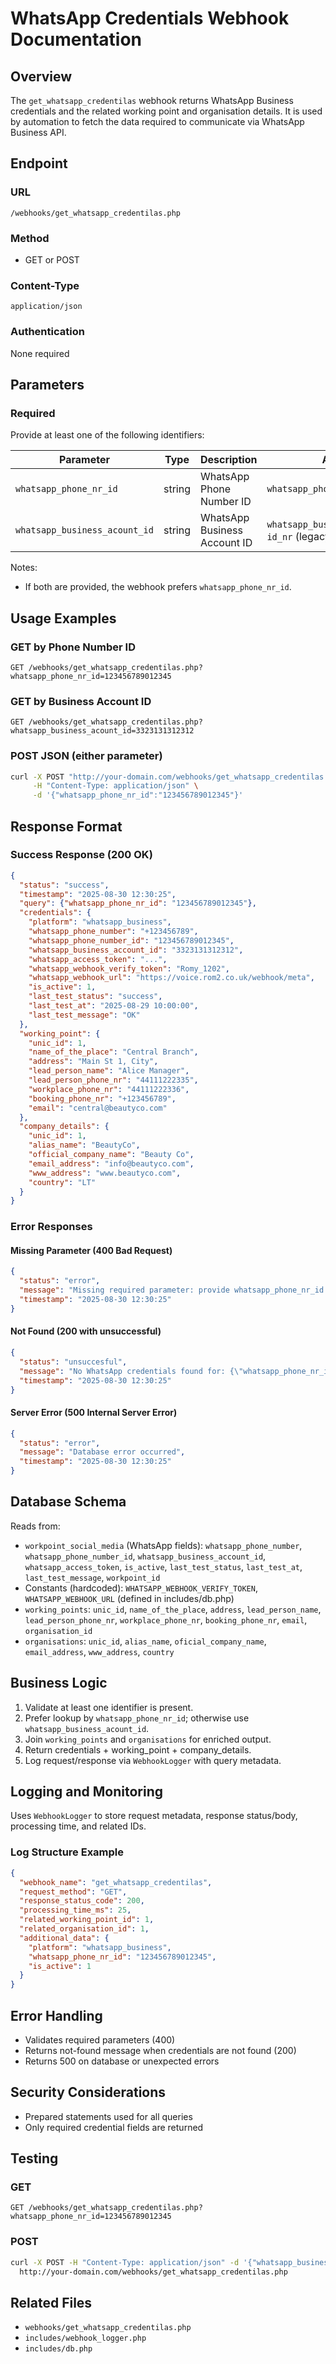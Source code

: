 # WhatsApp Credentials Webhook Documentation

## Overview

The `get_whatsapp_credentilas` webhook returns WhatsApp Business credentials and the related working point and organisation details. It is used by automation to fetch the data required to communicate via WhatsApp Business API.

## Endpoint

### URL
```
/webhooks/get_whatsapp_credentilas.php
```

### Method
- GET or POST

### Content-Type
```
application/json
```

### Authentication
None required

## Parameters

### Required
Provide at least one of the following identifiers:

| Parameter | Type | Description | Aliases |
|-----------|------|-------------|---------|
| `whatsapp_phone_nr_id` | string | WhatsApp Phone Number ID | `whatsapp_phone_number_id` |
| `whatsapp_business_acount_id` | string | WhatsApp Business Account ID | `whatsapp_business_account_id`, `id_nr` (legacy) |

Notes:
- If both are provided, the webhook prefers `whatsapp_phone_nr_id`.

## Usage Examples

### GET by Phone Number ID
```
GET /webhooks/get_whatsapp_credentilas.php?whatsapp_phone_nr_id=123456789012345
```

### GET by Business Account ID
```
GET /webhooks/get_whatsapp_credentilas.php?whatsapp_business_acount_id=3323131312312
```

### POST JSON (either parameter)
```bash
curl -X POST "http://your-domain.com/webhooks/get_whatsapp_credentilas.php" \
     -H "Content-Type: application/json" \
     -d '{"whatsapp_phone_nr_id":"123456789012345"}'
```

## Response Format

### Success Response (200 OK)
```json
{
  "status": "success",
  "timestamp": "2025-08-30 12:30:25",
  "query": {"whatsapp_phone_nr_id": "123456789012345"},
  "credentials": {
    "platform": "whatsapp_business",
    "whatsapp_phone_number": "+123456789",
    "whatsapp_phone_number_id": "123456789012345",
    "whatsapp_business_account_id": "3323131312312",
    "whatsapp_access_token": "...",
    "whatsapp_webhook_verify_token": "Romy_1202",
    "whatsapp_webhook_url": "https://voice.rom2.co.uk/webhook/meta",
    "is_active": 1,
    "last_test_status": "success",
    "last_test_at": "2025-08-29 10:00:00",
    "last_test_message": "OK"
  },
  "working_point": {
    "unic_id": 1,
    "name_of_the_place": "Central Branch",
    "address": "Main St 1, City",
    "lead_person_name": "Alice Manager",
    "lead_person_phone_nr": "44111222335",
    "workplace_phone_nr": "44111222336",
    "booking_phone_nr": "+123456789",
    "email": "central@beautyco.com"
  },
  "company_details": {
    "unic_id": 1,
    "alias_name": "BeautyCo",
    "official_company_name": "Beauty Co",
    "email_address": "info@beautyco.com",
    "www_address": "www.beautyco.com",
    "country": "LT"
  }
}
```

### Error Responses

#### Missing Parameter (400 Bad Request)
```json
{
  "status": "error",
  "message": "Missing required parameter: provide whatsapp_phone_nr_id or whatsapp_business_acount_id",
  "timestamp": "2025-08-30 12:30:25"
}
```

#### Not Found (200 with unsuccessful)
```json
{
  "status": "unsuccesful",
  "message": "No WhatsApp credentials found for: {\"whatsapp_phone_nr_id\":\"123456789012345\"}",
  "timestamp": "2025-08-30 12:30:25"
}
```

#### Server Error (500 Internal Server Error)
```json
{
  "status": "error",
  "message": "Database error occurred",
  "timestamp": "2025-08-30 12:30:25"
}
```

## Database Schema

Reads from:
- `workpoint_social_media` (WhatsApp fields): `whatsapp_phone_number`, `whatsapp_phone_number_id`, `whatsapp_business_account_id`, `whatsapp_access_token`, `is_active`, `last_test_status`, `last_test_at`, `last_test_message`, `workpoint_id`
- Constants (hardcoded): `WHATSAPP_WEBHOOK_VERIFY_TOKEN`, `WHATSAPP_WEBHOOK_URL` (defined in includes/db.php)
- `working_points`: `unic_id`, `name_of_the_place`, `address`, `lead_person_name`, `lead_person_phone_nr`, `workplace_phone_nr`, `booking_phone_nr`, `email`, `organisation_id`
- `organisations`: `unic_id`, `alias_name`, `oficial_company_name`, `email_address`, `www_address`, `country`

## Business Logic
1. Validate at least one identifier is present.
2. Prefer lookup by `whatsapp_phone_nr_id`; otherwise use `whatsapp_business_acount_id`.
3. Join `working_points` and `organisations` for enriched output.
4. Return credentials + working_point + company_details.
5. Log request/response via `WebhookLogger` with query metadata.

## Logging and Monitoring
Uses `WebhookLogger` to store request metadata, response status/body, processing time, and related IDs.

### Log Structure Example
```json
{
  "webhook_name": "get_whatsapp_credentilas",
  "request_method": "GET",
  "response_status_code": 200,
  "processing_time_ms": 25,
  "related_working_point_id": 1,
  "related_organisation_id": 1,
  "additional_data": {
    "platform": "whatsapp_business",
    "whatsapp_phone_nr_id": "123456789012345",
    "is_active": 1
  }
}
```

## Error Handling
- Validates required parameters (400)
- Returns not-found message when credentials are not found (200)
- Returns 500 on database or unexpected errors

## Security Considerations
- Prepared statements used for all queries
- Only required credential fields are returned

## Testing

### GET
```
GET /webhooks/get_whatsapp_credentilas.php?whatsapp_phone_nr_id=123456789012345
```

### POST
```bash
curl -X POST -H "Content-Type: application/json" -d '{"whatsapp_business_acount_id":"3323131312312"}' \
  http://your-domain.com/webhooks/get_whatsapp_credentilas.php
```

## Related Files
- `webhooks/get_whatsapp_credentilas.php`
- `includes/webhook_logger.php`
- `includes/db.php`
